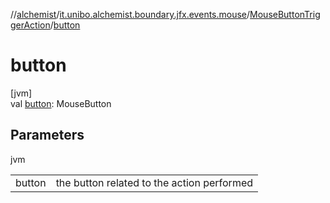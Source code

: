 //[alchemist](../../../index.md)/[it.unibo.alchemist.boundary.jfx.events.mouse](../index.md)/[MouseButtonTriggerAction](index.md)/[button](button.md)

# button

[jvm]\
val [button](button.md): MouseButton

## Parameters

jvm

| | |
|---|---|
| button | the button related to the action performed |
